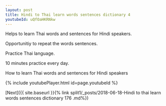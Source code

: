```yaml
---
layout: post
title: Hindi to Thai learn words sentences dictionary 4 
youtubeId: uQfOaHKRNkw
---
```

 
 
Helps to learn Thai words and sentences for Hindi speakers.

Opportunitiy to repeat the words sentences. 

Practice Thai language. 
 
10 minutes practice every day. 
 
How to learn Thai words and sentences for Hindi speakers 
 
{% include youtubePlayer.html id=page.youtubeId %}
 
 
[Next]({{ site.baseurl }}{% link  split1/_posts/2018-06-18-Hindi to thai learn words sentences dictionary 176 .md%})
 

